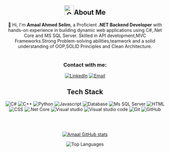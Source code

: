 <h2 align="center">
  <img src ="https://camo.githubusercontent.com/ec5c8741e4ed88b1a5824e32558e15983dbaf6b46ca017418a32e39b4036ba3b/68747470733a2f2f6d65646961322e67697068792e636f6d2f6d656469612f51737347456d706b79454f684243623765312f67697068792e6769663f6369643d656366303565343761306e336769316266716e74716d6f62386739616964316f796a327772336473336d67373030626c267269643d67697068792e676966" width="30" alt="Competitive Programming"/>About Me</h2>
<p align="center">
  👋 Hi, I'm <strong>Amaal Ahmed Selim</strong>, a Proficient <strong>.NET Backend Developer</strong> with hands-on experience in building dynamic web applications using
C#,.Net Core and MS SQL Server. Skilled in API development,MVC Frameworks.Strong Problem-solving
abilities,teamwork and a solid understanding of OOP,SOLID Principles and Clean Architecture.
  <br><br>
</p>

<h3 align="center">Contact with me:</h3>
<p align="center">
<a href="https://www.linkedin.com/in/amaal-selim-b7501228b/" target="blank">
<img src="https://img.icons8.com/?size=50&id=13930&format=png&color=000000" alt="LinkedIn"/></a>
 <a href="mailto:amaalselim27@gmail.com">
    <img src="https://img.icons8.com/?size=50&id=37246&format=png&color=000000" alt="Email"/>
  </a>
</p>

<h2 align="center">Tech Stack</h2>
<p align="center">
  <img src="https://img.icons8.com/?size=50&id=mhwmyz1eu7T5&format=png&color=000000" alt="C#"/>
  <img src="https://img.icons8.com/?size=50&id=40669&format=png&color=000000" alt="C++"/>
  <img src="https://img.icons8.com/?size=60&id=13441&format=png&color=000000" alt="Python"/>
    <img src="https://img.icons8.com/?size=50&id=PXTY4q2Sq2lG&format=png&color=000000" alt="Javascript"/>
  <img src="https://img.icons8.com/?size=50&id=RXrON5kyN96A&format=png&color=000000" alt="Database"/>
  <img src="https://img.icons8.com/?size=50&id=laYYF3dV0Iew&format=png&color=000000" alt="Ms SQL Server"/>
  <img src="https://img.icons8.com/?size=50&id=20909&format=png&color=000000" alt="HTML"/>
  <img src="https://img.icons8.com/?size=50&id=21278&format=png&color=000000" alt="CSS"/>
  <img src="https://img.icons8.com/?size=50&id=1BC75jFEBED6&format=png&color=000000" alt=".Net Core"/>
  <img src="https://img.icons8.com/?size=50&id=ezj3zaVtImPg&format=png&color=000000" alt="Visual studio"/>
  <img src="https://img.icons8.com/?size=50&id=0OQR1FYCuA9f&format=png&color=000000" alt="Visual studio code"/>
  <img src="https://img.icons8.com/?size=50&id=20906&format=png&color=000000" alt="Git"/>
  <img src="https://img.icons8.com/?size=50&id=efFfwotdkiU5&format=png&color=000000" alt="GitHub"/>
</p>
<br><br>
<p align="center">
  <a href="https://github.com/amaalselim">
    <img src="https://github-readme-stats.vercel.app/api/top-langs?username=amaalselim&stars=true&include_all_commits=true&hide_border=true&show_icons=true&theme=radical" alt="Amaal GitHub stats"/>
  </a>
</p>

<p align="center">
    <img  alt="Top Languages" src="https://github-readme-stats.vercel.app/api?username=amaalselim&hide_border=true&langs_count=8&layout=compact&theme=radical" alt="amaalselim"/>
</p>
